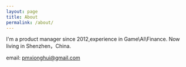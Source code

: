 ```yaml
---
layout: page
title: About
permalink: /about/
---
```


I'm a product manager since 2012,experience in Game\AI\Finance.
Now living in Shenzhen，China.

email: pmxionghui@gmail.com
